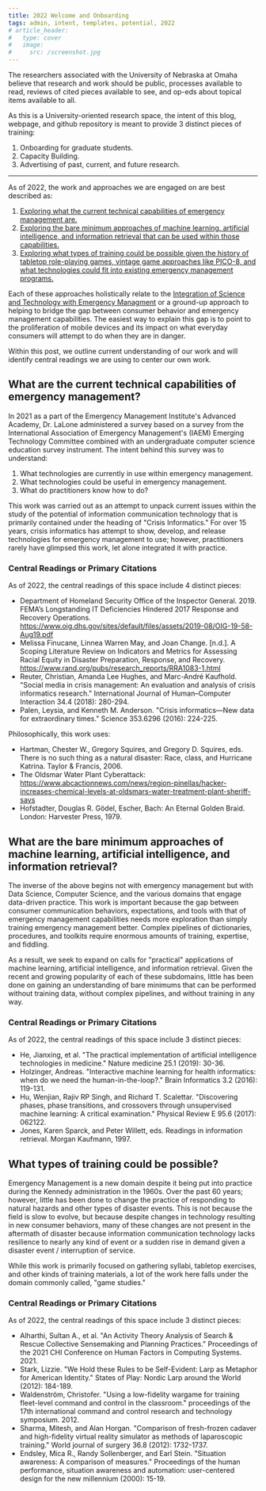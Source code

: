 ```yaml
---
title: 2022 Welcome and Onboarding
tags: admin, intent, templates, potential, 2022
# article_header:
#   type: cover
#   image:
#     src: /screenshot.jpg
---
```


The researchers associated with the University of Nebraska at Omaha believe that research and work should be public, processes available to read, reviews of cited pieces available to see, and op-eds about topical items available to all. 

As this is a University-oriented research space, the intent of this blog, webpage, and github repository is meant to provide 3 distinct pieces of training: 

1. Onboarding for graduate students. 
2. Capacity Building. 
3. Advertising of past, current, and future research. 

<!--more-->
---

As of 2022, the work and approaches we are engaged on are best described as: 

1. [Exploring what the current technical capabilities of emergency management are.](#curr_tech)
2. [Exploring the bare minimum approaches of machine learning, artificial intelligence, and information retrieval that can be used within those capabilities.](#min_approach) 
3. [Exploring what types of training could be possible given the history of tabletop role-playing games, vintage game approaches like PICO-8, and what technologies could fit into existing emergency management programs.](type_training) 

Each of these approaches holistically relate to the [Integration of Science and Technology with Emergency Managment]() or a ground-up approach to helping to bridge the gap between consumer behavior and emergency management capabilities. The easiest way to explain this gap is to point to the proliferation of mobile devices and its impact on what everyday consumers will attempt to do when they are in danger.

Within this post, we outline current understanding of our work and will identify central readings we are using to center our own work. 
 
<a name="curr_tech"></a>
## What are the current technical capabilities of emergency management?

In 2021 as a part of the Emergency Management Institute's Advanced Academy, Dr. LaLone administered a survey based on a survey from the International Association of Emergency Management's (IAEM) Emerging Technology Committee combined with an undergraduate computer science education survey instrument. The intent behind this survey was to understand: 

1. What technologies are currently in use within emergency management.
2. What technologies could be useful in emergency management. 
3. What do practitioners know how to do?

This work was carried out as an attempt to unpack current issues within the study of the potential of information communication technology that is primarily contained under the heading of "Crisis Informatics." For over 15 years, crisis informatics has attempt to show, develop, and release technologies for emergency management to use; however, practitioners rarely have glimpsed this work, let alone integrated it with practice. 

### Central Readings or Primary Citations

As of 2022, the central readings of this space include 4 distinct pieces: 

  - Department of Homeland Security Office of the Inspector General. 2019. FEMA’s Longstanding IT Deficiencies Hindered 2017 Response and Recovery Operations. https://www.oig.dhs.gov/sites/default/files/assets/2019-08/OIG-19-58-Aug19.pdf
  - Melissa Finucane, Linnea Warren May, and Joan Change. [n.d.]. A Scoping Literature Review on Indicators and Metrics for Assessing Racial Equity in Disaster Preparation, Response, and Recovery. https://www.rand.org/pubs/research_reports/RRA1083-1.html
  - Reuter, Christian, Amanda Lee Hughes, and Marc-André Kaufhold. "Social media in crisis management: An evaluation and analysis of crisis informatics research." International Journal of Human–Computer Interaction 34.4 (2018): 280-294.
  - Palen, Leysia, and Kenneth M. Anderson. "Crisis informatics—New data for extraordinary times." Science 353.6296 (2016): 224-225.

Philosophically, this work uses: 

  - Hartman, Chester W., Gregory Squires, and Gregory D. Squires, eds. There is no such thing as a natural disaster: Race, class, and Hurricane Katrina. Taylor & Francis, 2006.
  - The Oldsmar Water Plant Cyberattack: https://www.abcactionnews.com/news/region-pinellas/hacker-increases-chemical-levels-at-oldsmars-water-treatment-plant-sheriff-says
  - Hofstadter, Douglas R. Gödel, Escher, Bach: An Eternal Golden Braid. London: Harvester Press, 1979. 

<a name="min_approach"></a>
## What are the bare minimum approaches of machine learning, artificial intelligence, and information retrieval?

The inverse of the above begins not with emergency management but with Data Science, Computer Science, and the various domains that engage data-driven practice. This work is important because the gap between consumer communication behaviors, expectations, and tools with that of emergency management capabilities needs more exploration than simply training emergency management better. Complex pipelines of dictionaries, procedures, and toolkits require enormous amounts of training, expertise, and fiddling. 

As a result, we seek to expand on calls for "practical" applications of machine learning, artificial intelligence, and information retrieval. Given the recent and growing popularity of each of these subdomains, little has been done on gaining an understanding of bare minimums that can be performed without training data, without complex pipelines, and without training in any way. 

### Central Readings or Primary Citations

As of 2022, the central readings of this space include 3 distinct pieces: 

  - He, Jianxing, et al. "The practical implementation of artificial intelligence technologies in medicine." Nature medicine 25.1 (2019): 30-36.
  - Holzinger, Andreas. "Interactive machine learning for health informatics: when do we need the human-in-the-loop?." Brain Informatics 3.2 (2016): 119-131.
  - Hu, Wenjian, Rajiv RP Singh, and Richard T. Scalettar. "Discovering phases, phase transitions, and crossovers through unsupervised machine learning: A critical examination." Physical Review E 95.6 (2017): 062122.
  - Jones, Karen Sparck, and Peter Willett, eds. Readings in information retrieval. Morgan Kaufmann, 1997.

<a name="type_training"></a>
## What types of training could be possible?

Emergency Management is a new domain despite it being put into practice during the Kennedy administration in the 1960s. Over the past 60 years; however, little has been done to change the practice of responding to natural hazards and other types of disaster events. This is not because the field is slow to evolve, but because despite changes in technology resulting in new consumer behaviors, many of these changes are not present in the aftermath of disaster because information communication technology lacks resilience to nearly any kind of event or a sudden rise in demand given a disaster event / interruption of service. 

While this work is primarily focused on gathering syllabi, tabletop exercises, and other kinds of training materials, a lot of the work here falls under the domain commonly called, "game studies." 

### Central Readings or Primary Citations

As of 2022, the central readings of this space include 3 distinct pieces: 

  - Alharthi, Sultan A., et al. "An Activity Theory Analysis of Search & Rescue Collective Sensemaking and Planning Practices." Proceedings of the 2021 CHI Conference on Human Factors in Computing Systems. 2021. 
  - Stark, Lizzie. "We Hold these Rules to be Self-Evident: Larp as Metaphor for American Identity." States of Play: Nordic Larp around the World (2012): 184-189.
  - Waldenström, Christofer. "Using a low-fidelity wargame for training fleet-level command and control in the classroom." proceedings of the 17th international command and control research and technology symposium. 2012.
  - Sharma, Mitesh, and Alan Horgan. "Comparison of fresh-frozen cadaver and high-fidelity virtual reality simulator as methods of laparoscopic training." World journal of surgery 36.8 (2012): 1732-1737.
  - Endsley, Mica R., Randy Sollenberger, and Earl Stein. "Situation awareness: A comparison of measures." Proceedings of the human performance, situation awareness and automation: user-centered design for the new millennium (2000): 15-19.

<!-- A Post with Header Image, See [Page layout](https://tianqi.name/jekyll-TeXt-theme/samples.html#page-layout) for more examples.
 -->
<!--more-->
